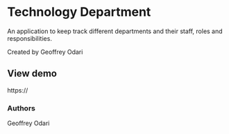 # Technology Department
An application to keep track different departments and their staff, roles and responsibilities.

Created by Geoffrey Odari
## View demo
https://

### Authors
Geoffrey Odari


